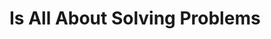 # Is All About Solving Problems

<!---
Apongpoh/Apongpoh is a ✨ special ✨ repository because its `README.md` (this file) appears on your GitHub profile.
You can click the Preview link to take a look at your changes.
--->